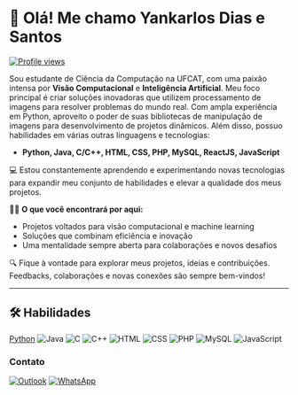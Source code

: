 # 👋 Olá! Me chamo **Yankarlos Dias e Santos**

[![Profile views](https://komarev.com/ghpvc/?username=yanzeradev&color=yellow)](https://komarev.com/ghpvc/?username=yanzeradev&color=yellow)

Sou estudante de Ciência da Computação na UFCAT, com uma paixão intensa por **Visão Computacional** e **Inteligência Artificial**. Meu foco principal é criar soluções inovadoras que utilizem processamento de imagens para resolver problemas do mundo real. Com ampla experiência em Python, aproveito o poder de suas bibliotecas de manipulação de imagens para desenvolvimento de projetos dinâmicos. Além disso, possuo habilidades em várias outras linguagens e tecnologias:

- **Python, Java, C/C++, HTML, CSS, PHP, MySQL, ReactJS, JavaScript**

💻 Estou constantemente aprendendo e experimentando novas tecnologias para expandir meu conjunto de habilidades e elevar a qualidade dos meus projetos.

👨‍💻 **O que você encontrará por aqui:**
- Projetos voltados para visão computacional e machine learning
- Soluções que combinam eficiência e inovação
- Uma mentalidade sempre aberta para colaborações e novos desafios

🔍 Fique à vontade para explorar meus projetos, ideias e contribuições. Feedbacks, colaborações e novas conexões são sempre bem-vindos!

---


## 🛠️ Habilidades

[Python](https://img.shields.io/badge/Python-3776AB?style=for-the-badge&logo=python&logoColor=white)
![Java](https://img.shields.io/badge/Java-007396?style=for-the-badge&logo=java&logoColor=white)
![C](https://img.shields.io/badge/C-A8B9CC?style=for-the-badge&logo=c&logoColor=white)
![C++](https://img.shields.io/badge/C++-00599C?style=for-the-badge&logo=c%2B%2B&logoColor=white)
![HTML](https://img.shields.io/badge/HTML5-E34F26?style=for-the-badge&logo=html5&logoColor=white)
![CSS](https://img.shields.io/badge/CSS3-1572B6?style=for-the-badge&logo=css3&logoColor=white)
![PHP](https://img.shields.io/badge/PHP-777BB4?style=for-the-badge&logo=php&logoColor=white)
![MySQL](https://img.shields.io/badge/MySQL-4479A1?style=for-the-badge&logo=mysql&logoColor=white)
![JavaScript](https://img.shields.io/badge/JavaScript-F7DF1E?style=for-the-badge&logo=javascript&logoColor=black)


### Contato

[![Outlook](https://img.shields.io/badge/-Outlook-0078D4?style=for-the-badge&logo=microsoft-outlook&logoColor=white)](mailto:yanzeratech@outlook.com)
[![WhatsApp](https://img.shields.io/badge/-WhatsApp-25D366?style=for-the-badge&logo=whatsapp&logoColor=white)](https://api.whatsapp.com/send/?phone=5564984335934&text=Ol%C3%A1%20Yankarlos%20vi%20seu%20perfil%20no%20github!)
